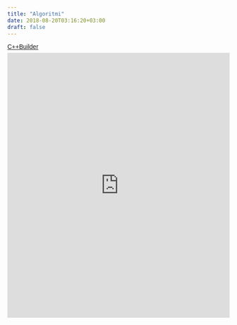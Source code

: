 ```yaml
---
title: "Algoritmi"
date: 2018-08-20T03:16:20+03:00
draft: false
---
```


<html>
  <head>
    <title>DomnulTudor - C BUILDER</title>
    <link rel="stylesheet" href="static/style.css" type="text/css" />
    <meta http-equiv="Content-Type" content="text/html;charset=utf-8" />
  </head>
  <body>
    <div class="wiki" id="content_view" style="display: block;">
<a title="View C++Builder on Scribd" href="http://www.scribd.com/doc/93080894/C-Builder?secret_password=1moce5pn1wge871ro4u2" style="margin: 12px auto 6px auto; font-family: Helvetica,Arial,Sans-serif; font-style: normal; font-variant: normal; font-weight: normal; font-size: 14px; line-height: normal; font-size-adjust: none; font-stretch: normal; -x-system-font: none; display: block; text-decoration: underline;" rel="nofollow">C++Builder</a><iframe class="scribd_iframe_embed" src="http://www.scribd.com/embeds/93080894/content?start_page=1&amp;view_mode=list&amp;access_key=key-1nyid5qzfwwm8tg8ss7l&amp;secret_password=1moce5pn1wge871ro4u2" data-auto-height="true" data-aspect-ratio="0.772727272727273" scrolling="no" id="doc_88590" width="100%" height="600" frameborder="0" name="doc_88590"></iframe>
    </div>
  </body>
</html>
